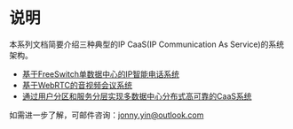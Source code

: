 # 说明
本系列文档简要介绍三种典型的IP CaaS(IP Communication As Service)的系统架构。

+ [基于FreeSwitch单数据中心的IP智能电话系统](a_telephony_aicc.md)
+ [基于WebRTC的音视频会议系统](a_audio_video_conference_system.md)
+ [通过用户分区和服务分层实现多数据中心分布式高可靠的CaaS系统](a_multiple_dc_caas_system.md)

如需进一步了解，可邮件咨询：jonny.yin@outlook.com
